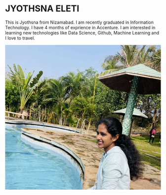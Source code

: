 # JYOTHSNA ELETI

This is Jyothsna from Nizamabad. I am recently graduated in Information Technology. I have 4 months of exprience in Accenture. I am interested in learning new technologies like Data Science, Github, Machine Learning and I love to travel.

![myimage](Myphoto.jpeg)